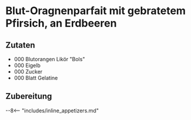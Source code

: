# Blut-Oragnenparfait mit gebratetem Pfirsich, an Erdbeeren

## Zutaten

- 000 Blutorangen Likör "Bols"
- 000 Eigelb
- 000 Zucker
- 000 Blatt Gelatine

## Zubereitung


--8<-- "includes/inline_appetizers.md"
